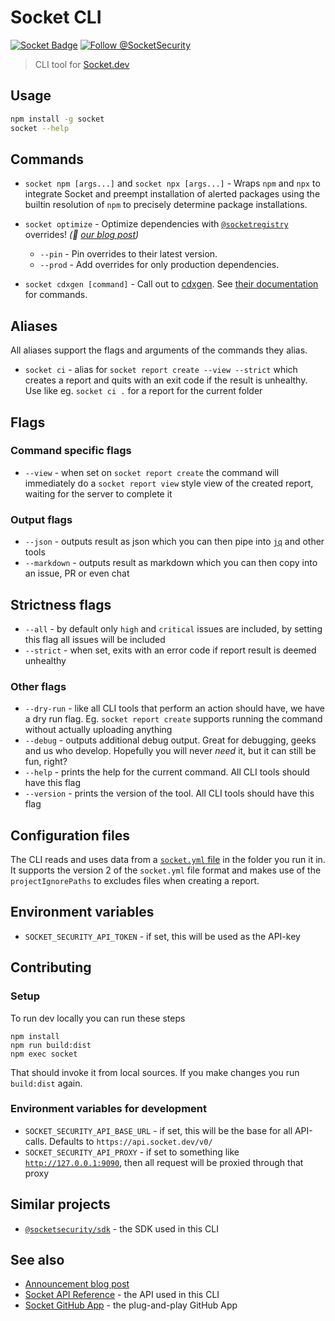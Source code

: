 # Socket CLI

[![Socket Badge](https://socket.dev/api/badge/npm/package/socket)](https://socket.dev/npm/package/socket)
[![Follow @SocketSecurity](https://img.shields.io/twitter/follow/SocketSecurity?style=social)](https://twitter.com/SocketSecurity)

> CLI tool for [Socket.dev](https://socket.dev/)

## Usage

```bash
npm install -g socket
socket --help
```

## Commands

- `socket npm [args...]` and `socket npx [args...]` - Wraps `npm` and `npx` to
  integrate Socket and preempt installation of alerted packages using the
  builtin resolution of `npm` to precisely determine package installations.

- `socket optimize` - Optimize dependencies with
  [`@socketregistry`](https://github.com/SocketDev/socket-registry) overrides!
  _(👀 [our blog post](https://socket.dev/blog/introducing-socket-optimize))_

  - `--pin` - Pin overrides to their latest version.
  - `--prod` - Add overrides for only production dependencies.

- `socket cdxgen [command]` - Call out to
  [cdxgen](https://cyclonedx.github.io/cdxgen/#/?id=getting-started). See
  [their documentation](https://cyclonedx.github.io/cdxgen/#/CLI?id=getting-help)
  for commands.

## Aliases

All aliases support the flags and arguments of the commands they alias.

- `socket ci` - alias for `socket report create --view --strict` which creates a
  report and quits with an exit code if the result is unhealthy. Use like eg.
  `socket ci .` for a report for the current folder

## Flags

### Command specific flags

- `--view` - when set on `socket report create` the command will immediately do
  a `socket report view` style view of the created report, waiting for the
  server to complete it

### Output flags

- `--json` - outputs result as json which you can then pipe into
  [`jq`](https://stedolan.github.io/jq/) and other tools
- `--markdown` - outputs result as markdown which you can then copy into an
  issue, PR or even chat

## Strictness flags

- `--all` - by default only `high` and `critical` issues are included, by
  setting this flag all issues will be included
- `--strict` - when set, exits with an error code if report result is deemed
  unhealthy

### Other flags

- `--dry-run` - like all CLI tools that perform an action should have, we have a
  dry run flag. Eg. `socket report create` supports running the command without
  actually uploading anything
- `--debug` - outputs additional debug output. Great for debugging, geeks and us
  who develop. Hopefully you will never _need_ it, but it can still be fun,
  right?
- `--help` - prints the help for the current command. All CLI tools should have
  this flag
- `--version` - prints the version of the tool. All CLI tools should have this
  flag

## Configuration files

The CLI reads and uses data from a
[`socket.yml` file](https://docs.socket.dev/docs/socket-yml) in the folder you
run it in. It supports the version 2 of the `socket.yml` file format and makes
use of the `projectIgnorePaths` to excludes files when creating a report.

## Environment variables

- `SOCKET_SECURITY_API_TOKEN` - if set, this will be used as the API-key

## Contributing

### Setup

To run dev locally you can run these steps

```
npm install
npm run build:dist
npm exec socket
```

That should invoke it from local sources. If you make changes you run `build:dist` again.

### Environment variables for development

- `SOCKET_SECURITY_API_BASE_URL` - if set, this will be the base for all
  API-calls. Defaults to `https://api.socket.dev/v0/`
- `SOCKET_SECURITY_API_PROXY` - if set to something like
  [`http://127.0.0.1:9090`](https://docs.proxyman.io/troubleshooting/couldnt-see-any-requests-from-3rd-party-network-libraries),
  then all request will be proxied through that proxy

## Similar projects

- [`@socketsecurity/sdk`](https://github.com/SocketDev/socket-sdk-js) - the SDK
  used in this CLI

## See also

- [Announcement blog post](https://socket.dev/blog/announcing-socket-cli-preview)
- [Socket API Reference](https://docs.socket.dev/reference) - the API used in
  this CLI
- [Socket GitHub App](https://github.com/apps/socket-security) - the
  plug-and-play GitHub App
